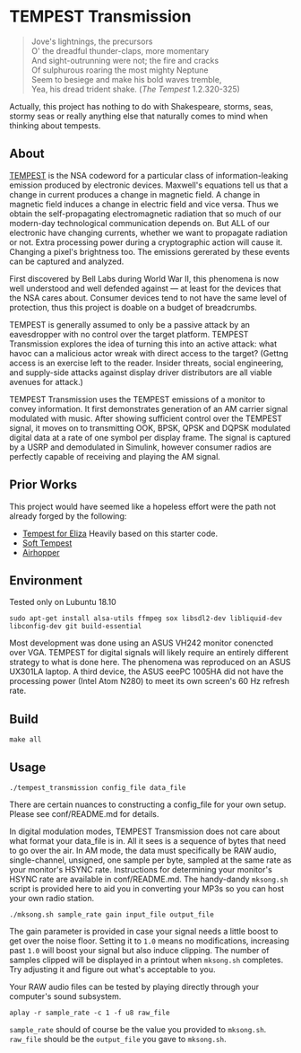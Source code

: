 # TEMPEST Transmission

> Jove's lightnings, the precursors  
> O' the dreadful thunder-claps, more momentary  
> And sight-outrunning were not; the fire and cracks  
> Of sulphurous roaring the most mighty Neptune  
> Seem to besiege and make his bold waves tremble,  
> Yea, his dread trident shake. (*The Tempest* 1.2.320-325)

Actually, this project has nothing to do with Shakespeare, storms, seas, stormy seas or really 
anything else that naturally comes to mind when thinking about tempests.

## About

[TEMPEST](https://en.wikipedia.org/wiki/Tempest_(codename)) is the NSA codeword for a particular class of information-leaking emission
produced by electronic devices.  Maxwell's equations tell us that a change in current produces a change in magnetic field.  A change in magnetic field induces a change in electric field and vice versa.  Thus we obtain the self-propagating electromagnetic radiation that so much of our modern-day technological communication depends on.  But ALL of our electronic have changing currents, whether we want to propagate radiation or not.  Extra processing power during a cryptographic action will cause it.  Changing a pixel's brightness too.  The emissions gererated by these events can be captured and analyzed.

First discovered by Bell Labs during World War II, this phenomena is now well understood and well defended against — at least for the devices that the NSA cares about.  Consumer devices tend to not have the same level of protection, thus this project is doable on a budget of breadcrumbs.

TEMPEST is generally assumed to only be a passive attack by an eavesdropper with no control over the target platform.  TEMPEST Transmission
explores the idea of turning this into an active attack: what havoc can a malicious actor wreak with direct access to the target?  (Gettng access is an exercise left to the reader.  Insider threats, social engineering, and supply-side attacks against display driver distributors are all viable avenues for attack.)

TEMPEST Transmission uses the TEMPEST emissions of a monitor to convey information.  It first demonstrates generation of an AM carrier signal modulated with music.  After showing sufficient control over the TEMPEST signal, it moves on to transmitting OOK, BPSK, QPSK and DQPSK modulated digital data at a rate of one symbol per display frame.  The signal is captured by a USRP and demodulated in Simulink, however consumer radios are perfectly capable of receiving and playing the AM signal.

## Prior Works

This project would have seemed like a hopeless effort were the path not already forged by the following:

- [Tempest for Eliza](http://www.erikyyy.de/tempest/) Heavily based on this starter code.
- [Soft Tempest](http://www.cl.cam.ac.uk/~mgk25/ih98-tempest.pdf)
- [Airhopper](https://arxiv.org/abs/1411.0237)

## Environment
Tested only on Lubuntu 18.10

```sudo apt-get install alsa-utils ffmpeg sox libsdl2-dev libliquid-dev libconfig-dev git build-essential```

Most development was done using an ASUS VH242 monitor conencted over VGA.  TEMPEST for digital signals will likely require an entirely different strategy to what is done here.  The phenomena was reproduced on an ASUS UX301LA laptop.  A third device, the ASUS eeePC 1005HA did not have the processing power (Intel Atom N280) to meet its own screen's 60 Hz refresh rate.

## Build
```make all```

## Usage
```./tempest_transmission config_file data_file```

There are certain nuances to constructing a config_file for your own setup.  Please see conf/README.md for details.

In digital modulation modes, TEMPEST Transmission does not care about what format your data_file is in.  All it sees is a sequence of bytes that need to go over the air.  In AM mode, the data must specifically be RAW audio, single-channel, unsigned, one sample per byte, sampled at the same rate as your monitor's HSYNC rate.  Instructions for determining your monitor's HSYNC rate are available in conf/README.md.  The handy-dandy `mksong.sh` script is provided here to aid you in converting your MP3s so you can host your own radio station.

```./mksong.sh sample_rate gain input_file output_file```

The gain parameter is provided in case your signal needs a little boost to get over the noise floor.  Setting it to `1.0` means no modifications, increasing past `1.0` will boost your signal but also induce clipping.  The number of samples clipped will be displayed in a printout when `mksong.sh` completes.  Try adjusting it and figure out what's acceptable to you.

Your RAW audio files can be tested by playing directly through your computer's sound subsystem.

```aplay -r sample_rate -c 1 -f u8 raw_file```

`sample_rate` should of course be the value you provided to `mksong.sh`.  `raw_file` should be the `output_file` you gave to `mksong.sh`.
